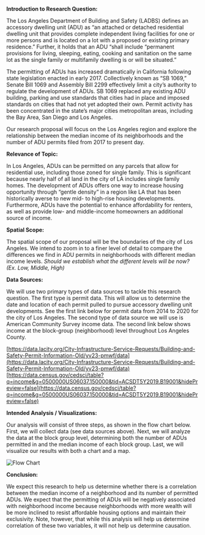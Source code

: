 **Introduction to Research Question:**

The Los Angeles Department of Building and Safety (LADBS) defines an accessory dwelling unit (ADU) as “an attached or detached residential dwelling unit that provides complete independent living facilities for one or more persons and is located on a lot with a proposed or existing primary residence.” Further, it holds that an ADU “shall include “permanent provisions for living, sleeping, eating, cooking and sanitation on the same lot as the single family or multifamily dwelling is or will be situated.”

The permitting of ADUs has increased dramatically in California following state legislation enacted in early 2017. Collectively known as “SB 1069,” Senate Bill 1069 and Assembly Bill 2299 effectively limit a city’s authority to regulate the development of ADUs. SB 1069 replaced any existing ADU building, parking and use standards that cities had in place and imposed standards on cities that had not yet adopted their own. Permit activity has been concentrated in the state’s major cities metropolitan areas, including the Bay Area, San Diego and Los Angeles.

Our research proposal will focus on the Los Angeles region and explore the relationship between the median income of its neighborhoods and the number of ADU permits filed from 2017 to present day.  

**Relevance of Topic:**

In Los Angeles, ADUs can be permitted on any parcels that allow for residential use, including those zoned for single family. This is significant because nearly half of all land in the city of LA includes single family homes. The development of ADUs offers one way to increase housing opportunity through “gentle density” in a region like LA that has been historically averse to new mid- to high-rise housing developments. Furthermore, ADUs have the potential to enhance affordability for renters, as well as provide low- and middle-income homeowners an additional source of income. 

**Spatial Scope:**

The spatial scope of our proposal will be the boundaries of the city of Los Angeles. We intend to zoom in to a finer level of detail to compare the differences we find in ADU permits in neighborhoods with different median income levels. *Should we establish what the different levels will be now? (Ex. Low, Middle, High)* 

**Data Sources:**

We will use two primary types of data sources to tackle this research question. The first type is permit data. This will allow us to determine the date and location of each permit pulled to pursue accessory dwelling unit developments. See the first link below for permit data from 2014 to 2020 for the city of Los Angeles. The second type of data source we will use is American Community Survey income data. The second link below shows income at the block-group (neighborhood) level throughout Los Angeles County.

[https://data.lacity.org/City-Infrastructure-Service-Requests/Building-and-Safety-Permit-Information-Old/yv23-pmwf/data](https://data.lacity.org/City-Infrastructure-Service-Requests/Building-and-Safety-Permit-Information-Old/yv23-pmwf/data)
[https://data.census.gov/cedsci/table?q=income&g=0500000US06037.150000&tid=ACSDT5Y2019.B19001&hidePreview=false](https://data.census.gov/cedsci/table?q=income&g=0500000US06037.150000&tid=ACSDT5Y2019.B19001&hidePreview=false)

**Intended Analysis / Visualizations:**

Our analysis will consist of three steps, as shown in the flow chart below. First, we will collect data (see data sources above). Next, we will analyze the data at the block group level, determining both the number of ADUs permitted in and the median income of each block group. Last, we will visualize our results with both a chart and a map.

![Flow Chart](https://i.imgur.com/xVgojPm.jpg)

**Conclusion:**

We expect this research to help us determine whether there is a correlation between the median income of a neighborhood and its number of permitted ADUs. We expect that the permitting of ADUs will be negatively associated with neighborhood income because neighborhoods with more wealth will be more inclined to resist affordable housing options and maintain their exclusivity. Note, however, that while this analysis will help us determine correlation of these two variables, it will not help us determine causation.
